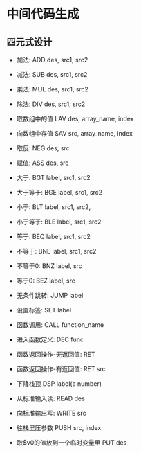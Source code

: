 # 中间代码生成

## 四元式设计

+ 加法: ADD des, src1, src2 
+ 减法: SUB des, src1, src2
+ 乘法: MUL des, src1, src2
+ 除法: DIV des, src1, src2

+ 取数组中的值 LAV des, array_name, index
+ 向数组中存值 SAV src, array_name, index

+ 取反: NEG des, src
+ 赋值: ASS des, src

+ 大于: BGT label, src1, src2
+ 大于等于: BGE label, src1, src2
+ 小于: BLT label, src1, src2, 
+ 小于等于: BLE label, src1, src2
+ 等于: BEQ label, src1, src2
+ 不等于: BNE label, src1, src2

+ 不等于0: BNZ label, src
+ 等于0: BEZ label, src

+ 无条件跳转: JUMP label
+ 设置标签: SET label
+ 函数调用:  CALL function_name

+ 进入函数定义: DEC func
+ 函数返回操作-无返回值: RET

+ 函数返回操作-有返回值: RET src
+ 下降栈顶 DSP label(a number)

+ 从标准输入读: READ des
+ 向标准输出写: WRITE src

+ 往栈里压参数 PUSH src, index

+ 取$v0的值放到一个临时变量里 PUT des